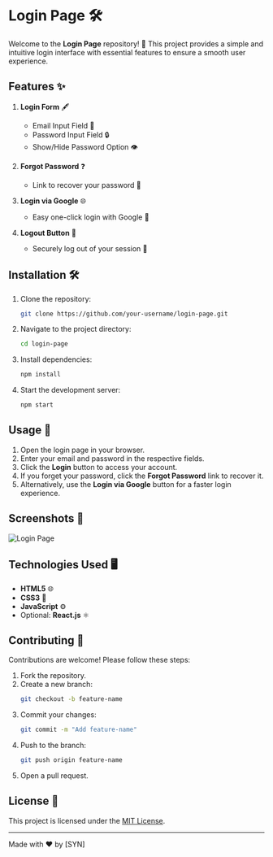 # Login Page 🛠️

Welcome to the **Login Page** repository! 🎉 This project provides a simple and intuitive login interface with essential features to ensure a smooth user experience.

## Features ✨

1. **Login Form** 🖋️
   - Email Input Field 📧
   - Password Input Field 🔒
   - Show/Hide Password Option 👁️

2. **Forgot Password** ❓
   - Link to recover your password 🔗

3. **Login via Google** 🌐
   - Easy one-click login with Google 🔘

4. **Logout Button** 🚪
   - Securely log out of your session 🛑

## Installation 🛠️

1. Clone the repository:
   ```bash
   git clone https://github.com/your-username/login-page.git
   ```
2. Navigate to the project directory:
   ```bash
   cd login-page
   ```
3. Install dependencies:
   ```bash
   npm install
   ```
4. Start the development server:
   ```bash
   npm start
   ```

## Usage 🚀

1. Open the login page in your browser.
2. Enter your email and password in the respective fields.
3. Click the **Login** button to access your account.
4. If you forget your password, click the **Forgot Password** link to recover it.
5. Alternatively, use the **Login via Google** button for a faster login experience.

## Screenshots 📸

![Login Page](https://via.placeholder.com/600x400?text=Login+Page+Screenshot)

## Technologies Used 🖥️

- **HTML5** 🌐
- **CSS3** 🎨
- **JavaScript** ⚙️
- Optional: **React.js** ⚛️

## Contributing 🤝

Contributions are welcome! Please follow these steps:

1. Fork the repository.
2. Create a new branch:
   ```bash
   git checkout -b feature-name
   ```
3. Commit your changes:
   ```bash
   git commit -m "Add feature-name"
   ```
4. Push to the branch:
   ```bash
   git push origin feature-name
   ```
5. Open a pull request.

## License 📜

This project is licensed under the [MIT License](LICENSE).

---

Made with ❤️ by [SYN]
